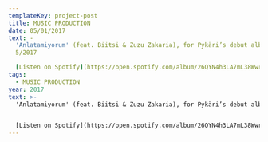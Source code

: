 ```yaml
---
templateKey: project-post
title: MUSIC PRODUCTION
date: 05/01/2017
text: -
  'Anlatamiyorum' (feat. Biitsi & Zuzu Zakaria), for Pykäri’s debut album,
  5/2017

  [Listen on Spotify](https://open.spotify.com/album/26QYN4h3LA7mL38WwrEGGo?highlight=spotify:track:4bSJXKiKcYUbLqxf8YAVXz)
tags:
  - MUSIC PRODUCTION
year: 2017
text: >-
  'Anlatamiyorum' (feat. Biitsi & Zuzu Zakaria), for Pykäri’s debut album


  [Listen on Spotify](https://open.spotify.com/album/26QYN4h3LA7mL38WwrEGGo?highlight=spotify:track:4bSJXKiKcYUbLqxf8YAVXz)
---
```


